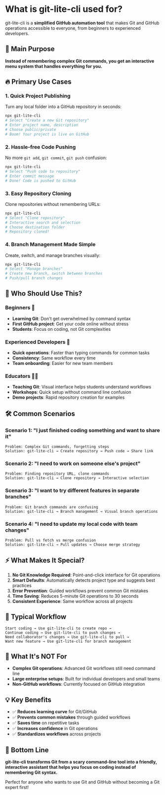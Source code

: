 # What is git-lite-cli used for?

git-lite-cli is a **simplified GitHub automation tool** that makes Git and GitHub operations accessible to everyone, from beginners to experienced developers.

## 🎯 Main Purpose

**Instead of remembering complex Git commands, you get an interactive menu system that handles everything for you.**

## 🔥 Primary Use Cases

### 1. **Quick Project Publishing**

Turn any local folder into a GitHub repository in seconds:

```bash
npx git-lite-cli
# Select "Create a new Git repository"
# Enter project name, description
# Choose public/private
# Boom! Your project is live on GitHub
```

### 2. **Hassle-free Code Pushing**

No more `git add`, `git commit`, `git push` confusion:

```bash
npx git-lite-cli
# Select "Push code to repository"
# Enter commit message
# Done! Code is pushed to GitHub
```

### 3. **Easy Repository Cloning**

Clone repositories without remembering URLs:

```bash
npx git-lite-cli
# Select "Clone repository"
# Interactive search and selection
# Choose destination folder
# Repository cloned!
```

### 4. **Branch Management Made Simple**

Create, switch, and manage branches visually:

```bash
npx git-lite-cli
# Select "Manage branches"
# Create new branch, switch between branches
# Push/pull branch changes
```

## 🎯 Who Should Use This?

### **Beginners** 👶

- **Learning Git**: Don't get overwhelmed by command syntax
- **First GitHub project**: Get your code online without stress
- **Students**: Focus on coding, not Git complexities

### **Experienced Developers** 🚀

- **Quick operations**: Faster than typing commands for common tasks
- **Consistency**: Same workflow every time
- **Team onboarding**: Easier for new team members

### **Educators** 👨‍🏫

- **Teaching Git**: Visual interface helps students understand workflows
- **Workshops**: Quick setup without command line confusion
- **Demo projects**: Rapid repository creation for examples

## 🛠️ Common Scenarios

### Scenario 1: "I just finished coding something and want to share it"

```
Problem: Complex Git commands, forgetting steps
Solution: git-lite-cli → Create repository → Push code → Share link
```

### Scenario 2: "I need to work on someone else's project"

```
Problem: Finding repository URL, clone commands
Solution: git-lite-cli → Clone repository → Interactive selection
```

### Scenario 3: "I want to try different features in separate branches"

```
Problem: Git branch commands are confusing
Solution: git-lite-cli → Branch management → Visual branch operations
```

### Scenario 4: "I need to update my local code with team changes"

```
Problem: Pull vs fetch vs merge confusion
Solution: git-lite-cli → Pull updates → Choose merge strategy
```

## ⚡ What Makes It Special?

1. **No Git Knowledge Required**: Point-and-click interface for Git operations
2. **Smart Defaults**: Automatically detects project type and suggests best practices
3. **Error Prevention**: Guided workflows prevent common Git mistakes
4. **Time Saving**: Reduces 5-minute Git operations to 30 seconds
5. **Consistent Experience**: Same workflow across all projects

## 🔄 Typical Workflow

```
Start coding → Use git-lite-cli to create repo →
Continue coding → Use git-lite-cli to push changes →
Need collaborator's changes → Use git-lite-cli to pull →
Want new feature → Use git-lite-cli for branch management
```

## 🚫 What It's NOT For

- **Complex Git operations**: Advanced Git workflows still need command line
- **Large enterprise setups**: Built for individual developers and small teams
- **Non-GitHub workflows**: Currently focused on GitHub integration

## 💡 Key Benefits

- ✅ **Reduces learning curve** for Git/GitHub
- ✅ **Prevents common mistakes** through guided workflows
- ✅ **Saves time** on repetitive tasks
- ✅ **Increases confidence** in Git operations
- ✅ **Standardizes workflows** across projects

## 🎉 Bottom Line

**git-lite-cli transforms Git from a scary command-line tool into a friendly, interactive assistant that helps you focus on coding instead of remembering Git syntax.**

Perfect for anyone who wants to use Git and GitHub without becoming a Git expert first!

